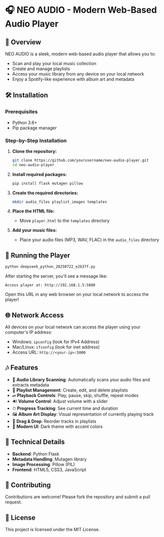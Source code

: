 # 🎧 NEO AUDIO - Modern Web-Based Audio Player

## 🌟 Overview
NEO AUDIO is a sleek, modern web-based audio player that allows you to:
- Scan and play your local music collection
- Create and manage playlists
- Access your music library from any device on your local network
- Enjoy a Spotify-like experience with album art and metadata



## 🛠 Installation

### Prerequisites
- Python 3.6+
- Pip package manager

### Step-by-Step Installation
1. **Clone the repository:**
   ```bash
   git clone https://github.com/yourusername/neo-audio-player.git
   cd neo-audio-player
   ```

2. **Install required packages:**
   ```bash
   pip install flask mutagen pillow
   ```

3. **Create the required directories:**
   ```bash
   mkdir audio_files playlist_images templates
   ```

4. **Place the HTML file:**
   - Move `player.html` to the `templates` directory

5. **Add your music files:**
   - Place your audio files (MP3, WAV, FLAC) in the `audio_files` directory

## 🚀 Running the Player
```bash
python deepseek_python_20250722_e2b37f.py
```

After starting the server, you'll see a message like:
```
Access player at: http://192.168.1.5:5000
```

Open this URL in any web browser on your local network to access the player!

## 🌐 Network Access
All devices on your local network can access the player using your computer's IP address:
- Windows: `ipconfig` (look for IPv4 Address)
- Mac/Linux: `ifconfig` (look for inet address)
- Access URL: `http://<your-ip>:5000`

## 🎶 Features
- 🎵 **Audio Library Scanning**: Automatically scans your audio files and extracts metadata
- 📁 **Playlist Management**: Create, edit, and delete playlists
- ⏯ **Playback Controls**: Play, pause, skip, shuffle, repeat modes
- 🔊 **Volume Control**: Adjust volume with a slider
- ⏱ **Progress Tracking**: See current time and duration
- 🖼 **Album Art Display**: Visual representation of currently playing track
- 🔄 **Drag & Drop**: Reorder tracks in playlists
- 🌈 **Modern UI**: Dark theme with accent colors

## 🧩 Technical Details
- **Backend**: Python Flask
- **Metadata Handling**: Mutagen library
- **Image Processing**: Pillow (PIL)
- **Frontend**: HTML5, CSS3, JavaScript

## 🤝 Contributing
Contributions are welcome! Please fork the repository and submit a pull request.

## 📜 License
This project is licensed under the MIT License.
